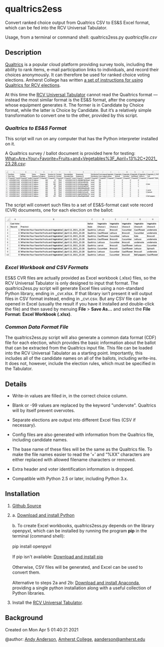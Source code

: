 # qualtrics2ess

Convert ranked choice output from Qualtrics CSV to ES&S Excel format, 
which can be fed into the RCV Universal Tabulator.

Usage, from a terminal or command shell: qualtrics2ess.py *qualtricsfile.csv*

## Description

[Qualtrics](https://www.qualtrics.com/core-xm/survey-software/) is a popular cloud platform providing survey tools, including the ability to rank items, e-mail participation links to individuals, and record their choices anonymously. It can therefore be used for ranked choice voting elections. Amherst College has written [a set of instructions for using Qualtrics for RCV elections](https://docs.google.com/document/d/1MT7JORmGbe4ALw4sfMT8w2_Wgs_8MJcbUVcXUcMc5BA/edit?usp=sharing).

At this time the [RCV Universal Tabulator](https://www.rcvresources.org/rcv-universal-tabulator) cannot read the Qualtrics format — instead the most similar format is the ES&S format, after the company whose equipment generates it. The former is in Candidate by Choice format, while the latter is Choice by Candidate. But it’s a relatively simple transformation to convert one to the other, provided by this script.

### *Qualtrics to ES&S Format* ###

This script will run on any computer that has the Python interpreter installed on it.

A Qualtrics survey / ballot document is provided here for testing: [What+Are+Your+Favorite+Fruits+and+Vegetables%3F_April+13%2C+2021_23.28.csv](https://github.com/AmherstCollege/qualtrics2ess/blob/main/What%2BAre%2BYour%2BFavorite%2BFruits%2Band%2BVegetables%253F_April%2B13%252C%2B2021_23.28.csv):

![Cast Vote Record table in Candidate by Choice format](https://raw.githubusercontent.com/AmherstCollege/qualtrics2ess/main/CVR%20Vegetable%20Qualtrics.png)

The script will convert such files to a set of ES&S-format cast vote record (CVR) documents, one for each election on the ballot:

![Cast Vote Record table in Choice by Candidate format](https://raw.githubusercontent.com/AmherstCollege/qualtrics2ess/main/CVR%20Vegetable%20RCV.png)

### *Excel Workbook and CSV Formats*

ES&S CVR files are actually provided as Excel workbook (.xlsx) files, so the RCV Universal Tabulator is only designed to input that format. The qualtrics2ess.py script will generate Excel files using a non-standard Python library, ending in _cvr.xlsx. If that library isn’t present it will output files in CSV format instead, ending in _cvr.csv. But any CSV file can be opened in Excel (usually the result if you have it installed and double-click the file) and then saved by menuing **File** > **Save As…** and select the **File Format:** **Excel Workbook (.xlsx)**.

### *Common Data Format File*

The qualtrics2ess.py script will also generate a common data format (CDF) file for each election, which provides the basic information about the ballot that can be extracted from the Qualtrics input file. This file can be loaded into the RCV Universal Tabulator as a starting point. Importantly, this includes all of the candidate names on all of the ballots, including write-ins. It does not, however, include the election rules, which must be specified in the Tabulator.

## Details

* Write-in values are filled in, in the correct choice column.

* Blank or -99 values are replaced by the keyword "undervote". 
Qualtrics will by itself prevent overvotes.

* Separate elections are output into different Excel files (CSV if necessary).

* Config files are also generated with information from the Qualtrics file, including candidate names.

* The base name of these files will be the same as the Qualtrics file. To make the file names easier to read the ‘+’ and “%XX” characters are either replaced with allowed filename characters or removed.

* Extra header and voter identification information is dropped.

* Compatible with Python 2.5 or later, including Python 3.x.

## Installation

1. [Github Source](https://github.com/AmherstCollege/qualtrics2ess)

2. a. [Download and install Python](https://www.python.org/downloads/)<br><br>
b. To create Excel workbooks, qualtrics2ess.py depends on the library openpyxl, which can be installed by running the program **pip** in the terminal (command shell):<br><br>
pip install openpyxl<br><br>
If pip isn't available: [Download and install pip](https://pypi.org/project/pip/)<br><br>
Otherwise, CSV files will be generated, and Excel can be used to convert them.<br><br>
Alternative to steps 2a and 2b: [Download and install Anaconda](https://www.anaconda.com/products/individual), providing a single python installation along with a useful collection of Python libraries.

3. Install the [RCV Universal Tabulator](https://github.com/BrightSpots/rcv).

## Background

Created on Mon Apr  5 01:40:21 2021

@author: [Andy Anderson](https://www.amherst.edu/people/facstaff/aanderson), [Amherst College](https://www.amherst.edu), aanderson@amherst.edu
